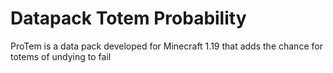 # Datapack Totem Probability

ProTem is a data pack developed for Minecraft 1.19 that adds the chance for totems of undying to fail
